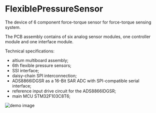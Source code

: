# FlexiblePressureSensor
The device of 6 component force-torque sensor for force-torque sensing system.

The PCB assembly contains of six analog sensor modules, one controller module and one interface module.

Technical specifications:
- altium multiboard assembly;
- 6th flexible pressure sensors;
- SSI interface;
- daisy-chain SPI interconnection;
- ADS8866IDGSR as a 16-Bit SAR ADC with SPI-compatible serial interface; 
- reference input drive circuit for the ADS8866IDGSR;
- main MCU STM32F103C8T6;

![demo image](https://github.com/VasiliyPodlesniy/PhotoForRepositories/blob/master/sensor.jpg)


